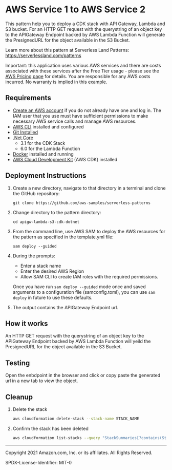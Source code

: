# AWS Service 1 to AWS Service 2

This pattern help you to deploy a CDK stack with API Gateway, Lambda and S3 bucket. For an HTTP GET request with the querystring of an object key to the APIGateway Endpoint backed by AWS Lambda Function will generate the PresignedURL for the object available in the S3 Bucket.

Learn more about this pattern at Serverless Land Patterns: https://serverlessland.com/patterns

Important: this application uses various AWS services and there are costs associated with these services after the Free Tier usage - please see the [AWS Pricing page](https://aws.amazon.com/pricing/) for details. You are responsible for any AWS costs incurred. No warranty is implied in this example.

## Requirements

* [Create an AWS account](https://portal.aws.amazon.com/gp/aws/developer/registration/index.html) if you do not already have one and log in. The IAM user that you use must have sufficient permissions to make necessary AWS service calls and manage AWS resources.
* [AWS CLI](https://docs.aws.amazon.com/cli/latest/userguide/install-cliv2.html) installed and configured
* [Git Installed](https://git-scm.com/book/en/v2/Getting-Started-Installing-Git)
* [.Net Core](https://dotnet.microsoft.com/en-us/download/dotnet)
    - 3.1 for the CDK Stack
    - 6.0 for the Lambda Function
* [Docker](https://docs.docker.com/get-docker/) installed and running
* [AWS Cloud Development Kit](https://docs.aws.amazon.com/cdk/latest/guide/cli.html) (AWS CDK) installed

## Deployment Instructions

1. Create a new directory, navigate to that directory in a terminal and clone the GitHub repository:
    ``` 
    git clone https://github.com/aws-samples/serverless-patterns
    ```
1. Change directory to the pattern directory:
    ```
    cd apigw-lambda-s3-cdk-dotnet
    ```
1. From the command line, use AWS SAM to deploy the AWS resources for the pattern as specified in the template.yml file:
    ```
    sam deploy --guided
    ```
1. During the prompts:
    * Enter a stack name
    * Enter the desired AWS Region
    * Allow SAM CLI to create IAM roles with the required permissions.

    Once you have run `sam deploy --guided` mode once and saved arguments to a configuration file (samconfig.toml), you can use `sam deploy` in future to use these defaults.

1. The output contains the APIGateway Endpoint url.

## How it works

An HTTP GET request with the querystring of an object key to the APIGateway Endpoint backed by AWS Lambda Function will yeild the PresignedURL for the object available in the S3 Bucket.


## Testing

Open the enbdpoint in the browser and click or copy paste the generated url in a new tab to view the object.

## Cleanup
 
1. Delete the stack
    ```bash
    aws cloudformation delete-stack --stack-name STACK_NAME
    ```
1. Confirm the stack has been deleted
    ```bash
    aws cloudformation list-stacks --query "StackSummaries[?contains(StackName,'STACK_NAME')].StackStatus"
    ```
----
Copyright 2021 Amazon.com, Inc. or its affiliates. All Rights Reserved.

SPDX-License-Identifier: MIT-0

